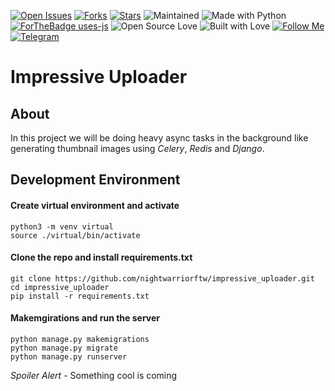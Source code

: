 [![Open Issues](https://img.shields.io/github/issues/nightwarriorftw/impressive_uploader?style=for-the-badge&logo=github)](https://github.com/nightwarriorftw/impressive_uploader/issues) [![Forks](https://img.shields.io/github/forks/nightwarriorftw/impressive_uploader?style=for-the-badge&logo=github)](https://github.com/nightwarriorftw/impressive_uploader/network/members) [![Stars](https://img.shields.io/github/stars/nightwarriorftw/impressive_uploader?style=for-the-badge&logo=reverbnation)](https://github.com/nightwarriorftw/impressive_uploader/stargazers) ![Maintained](https://img.shields.io/maintenance/yes/2020?style=for-the-badge&logo=github) ![Made with Python](https://img.shields.io/badge/Made%20with-Python-blueviolet?style=for-the-badge&logo=python) [![ForTheBadge uses-js](http://ForTheBadge.com/images/badges/uses-js.svg)](http://ForTheBadge.com) ![Open Source Love](https://img.shields.io/badge/Open%20Source-%E2%99%A5-red?style=for-the-badge&logo=open-source-initiative) ![Built with Love](https://img.shields.io/badge/Built%20With-%E2%99%A5-critical?style=for-the-badge&logo=ko-fi) [![Follow Me](https://img.shields.io/twitter/follow/nightwarriorftw?color=blue&label=Follow%20%40nightwarriorftw&logo=twitter&style=for-the-badge)](https://twitter.com/intent/follow?screen_name=nightwarriorftw) [![Telegram](https://img.shields.io/badge/Telegram-Chat-informational?style=for-the-badge&logo=telegram)](https://telegram.me/nightwarriorftw)

# Impressive Uploader

## About
In this project we will be doing heavy async tasks in the background like generating thumbnail images using *Celery*, *Redis* and *Django*.

## Development Environment

#### Create virtual environment and activate
```
python3 -m venv virtual
source ./virtual/bin/activate
```

#### Clone the repo and install requirements.txt
```
git clone https://github.com/nightwarriorftw/impressive_uploader.git
cd impressive_uploader
pip install -r requirements.txt
```

#### Makemgirations and run the server
```
python manage.py makemigrations
python manage.py migrate
python manage.py runserver
```



*Spoiler Alert* - Something cool is coming
